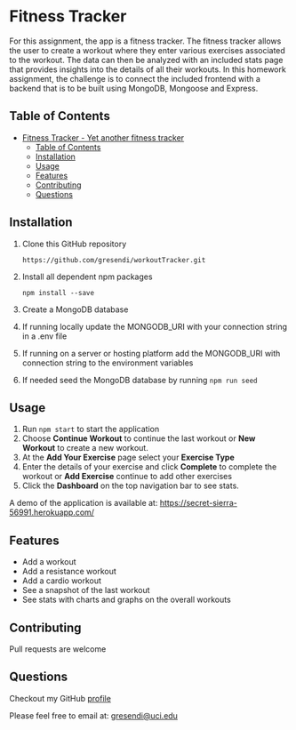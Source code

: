 # Fitness Tracker 


For this assignment, the app is a fitness tracker.  The fitness tracker allows the user to create a workout where they enter various exercises associated to the workout.  The data can then be analyzed with an included stats page that provides insights into the details of all their workouts.  In this homework assignment, the challenge is to connect the included frontend with a backend that is to be built using MongoDB, Mongoose and Express.

## Table of Contents
- [Fitness Tracker - Yet another fitness tracker](#fitness-tracker)
  - [Table of Contents](#table-of-contents)
  - [Installation](#installation)
  - [Usage](#usage)
  - [Features](#features)
  - [Contributing](#contributing)
  - [Questions](#questions)

## Installation
1. Clone this GitHub repository

   ```
   https://github.com/gresendi/workoutTracker.git
   ```

2. Install all dependent npm packages

   ```
   npm install --save
   ```
3. Create a MongoDB database
4. If running locally update the MONGODB_URI with your connection string in a .env file
5. If running on a server or hosting platform add the MONGODB_URI with connection string to the environment variables
6. If needed seed the MongoDB database by running `npm run seed`


## Usage
1. Run `npm start` to start the application
2. Choose **Continue Workout** to continue the last workout or **New Workout** to create a new workout.
3. At the **Add Your Exercise** page select your **Exercise Type**
4. Enter the details of your exercise and click **Complete** to complete the workout or **Add Exercise** continue to add other exercises
5. Click the **Dashboard** on the top navigation bar to see stats.

A demo of the application is available at: https://secret-sierra-56991.herokuapp.com/

## Features
* Add a workout
* Add a resistance workout
* Add a cardio workout
* See a snapshot of the last workout
* See stats with charts and graphs on the overall workouts

## Contributing
Pull requests are welcome

## Questions
Checkout my GitHub [profile](https://github.com/gresendi)

Please feel free to email at: <gresendi@uci.edu>